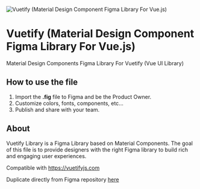 ![Vuetify (Material Design Component Figma Library For Vue.js)](https://cdn-images-1.medium.com/max/2600/1*MN3UqHJc0QZR1kp8QE0Opg.png)

# Vuetify (Material Design Component Figma Library For Vue.js)
Material Design Components Figma Library For Vuetify (Vue UI Library)

## How to use the file
1. Import the **.fig** file to Figma and be the Product Owner.
1. Customize colors, fonts, components, etc...
1. Publish and share with your team.

## About
Vuetify Library is a Figma Library based on Material Components. The goal of this file is to provide designers with the right Figma library to build rich and engaging user experiences.

Compatible with https://vuetifyjs.com

Duplicate directly from Figma repository [here](https://www.figma.com/community/file/967114083319278799/Vuetify-(Material-Design-Component-Figma-Library-For-Vue.js))
